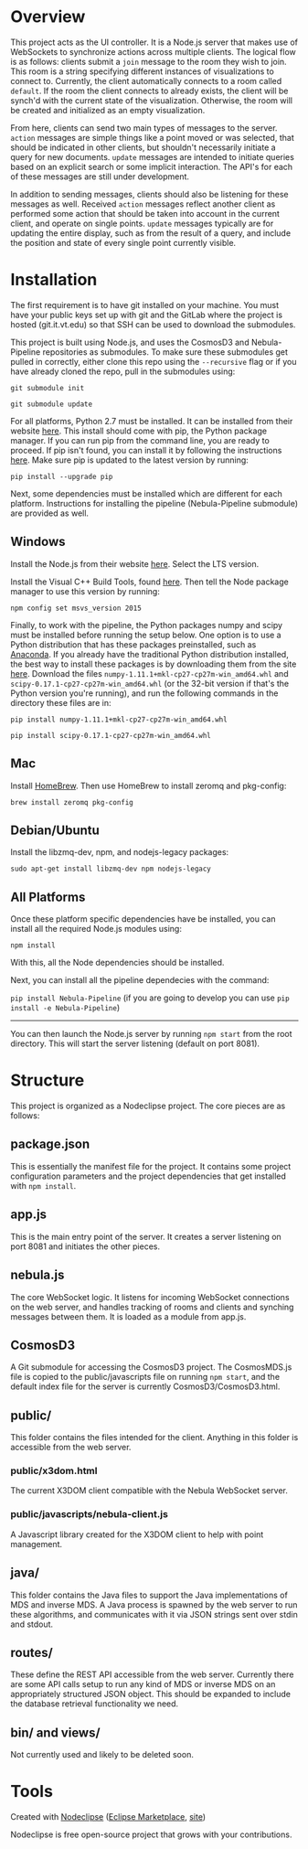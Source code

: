 # Overview
This project acts as the UI controller. It is a Node.js server that makes use of WebSockets to synchronize actions across multiple clients. The logical flow is as follows: clients submit a `join` message to the room they wish to join. This room is a string specifying different instances of visualizations to connect to. Currently, the client automatically connects to a room called `default`. If the room the client connects to already exists, the client will be synch'd with the current state of the visualization. Otherwise, the room will be created and initialized as an empty visualization.

From here, clients can send two main types of messages to the server. `action` messages are simple things like a point moved or was selected, that should be indicated in other clients, but shouldn't necessarily initiate a query for new documents. `update` messages are intended to initiate queries based on an explicit search or some implicit interaction. The API's for each of these messages are still under development.

In addition to sending messages, clients should also be listening for these messages as well. Received `action` messages reflect another client as performed some action that should be taken into account in the current client, and operate on single points. `update` messages typically are for updating the entire display, such as from the result of a query, and include the position and state of every single point currently visible.


# Installation
The first requirement is to have git installed on your machine. You must have your public keys set up with git and the GitLab where the project is hosted (git.it.vt.edu) so that SSH can be used to download the submodules.

This project is built using Node.js, and uses the CosmosD3 and Nebula-Pipeline repositories as submodules. To make sure these submodules get pulled in correctly, either clone this repo using the `--recursive` flag or if you have already cloned the repo, pull in the submodules using:

``git submodule init``

``git submodule update``

For all platforms, Python 2.7 must be installed. It can be installed from their website [here](https://www.python.org/downloads/release/python-2712/). This install should come with pip, the Python package manager. If you can run pip from the command line, you are ready to proceed. If pip isn't found, you can install it by following the instructions [here](https://pip.pypa.io/en/stable/installing/). Make sure pip is updated to the latest version by running:

``pip install --upgrade pip``

Next, some dependencies must be installed which are different for each platform. Instructions for installing the pipeline (Nebula-Pipeline submodule) are provided as well.

## Windows
Install the Node.js from their website [here](nodejs.org). Select the LTS version.

Install the Visual C++ Build Tools, found [here](http://landinghub.visualstudio.com/visual-cpp-build-tools). Then tell the Node package manager to use this version by running:

``npm config set msvs_version 2015``

Finally, to work with the pipeline, the Python packages numpy and scipy must be installed before running the setup below. One option is to use a Python distribution that has these packages preinstalled, such as [Anaconda](https://www.continuum.io/downloads). If you already have the traditional Python distribution installed, the best way to install these packages is by downloading them from the site [here](http://www.lfd.uci.edu/~gohlke/pythonlibs/). Download the files `numpy-1.11.1+mkl-cp27-cp27m-win_amd64.whl` and `scipy-0.17.1-cp27-cp27m-win_amd64.whl` (or the 32-bit version if that's the Python version you're running), and run the following commands in the directory these files are in:

``pip install numpy-1.11.1+mkl-cp27-cp27m-win_amd64.whl``

``pip install scipy-0.17.1-cp27-cp27m-win_amd64.whl``

## Mac
Install [HomeBrew](http://brew.sh/). Then use HomeBrew to install zeromq and pkg-config:

``brew install zeromq pkg-config``

## Debian/Ubuntu
Install the libzmq-dev, npm, and nodejs-legacy packages:

``sudo apt-get install libzmq-dev npm nodejs-legacy``

## All Platforms
Once these platform specific dependencies have be installed, you can install all the required Node.js modules using:

``npm install``

With this, all the Node dependencies should be installed. 

Next, you can install all the pipeline dependecies with the command:

``pip install Nebula-Pipeline`` (if you are going to develop you can use ``pip install -e Nebula-Pipeline``)

--------------------------------------------------------------------------------------

You can then launch the Node.js server by running `npm start` from the root directory. This will start the server listening (default on port 8081).

# Structure
This project is organized as a Nodeclipse project. The core pieces are as follows:

## package.json
This is essentially the manifest file for the project. It contains some project configuration parameters and the project dependencies that get installed with `npm install`.

## app.js
This is the main entry point of the server. It creates a server listening on port 8081 and initiates the other pieces.

## nebula.js
The core WebSocket logic. It listens for incoming WebSocket connections on the web server, and handles tracking of rooms and clients and synching messages between them. It is loaded as a module from app.js.

## CosmosD3
A Git submodule for accessing the CosmosD3 project. The CosmosMDS.js file is copied to the public/javascripts file on running `npm start`, and the default index file for the server is currently CosmosD3/CosmosD3.html.

## public/
This folder contains the files intended for the client. Anything in this folder is accessible from the web server.

### public/x3dom.html
The current X3DOM client compatible with the Nebula WebSocket server.

### public/javascripts/nebula-client.js
A Javascript library created for the X3DOM client to help with point management.

## java/
This folder contains the Java files to support the Java implementations of MDS and inverse MDS. A Java process is spawned by the web server to run these algorithms, and communicates with it via JSON strings sent over stdin and stdout.

## routes/
These define the REST API accessible from the web server. Currently there are some API calls setup to run any kind of MDS or inverse MDS on an appropriately structured JSON object. This should be expanded to include the database retrieval functionality we need.

## bin/ and views/
Not currently used and likely to be deleted soon.


# Tools

Created with [Nodeclipse](https://github.com/Nodeclipse/nodeclipse-1)
 ([Eclipse Marketplace](http://marketplace.eclipse.org/content/nodeclipse), [site](http://www.nodeclipse.org))   

Nodeclipse is free open-source project that grows with your contributions.
